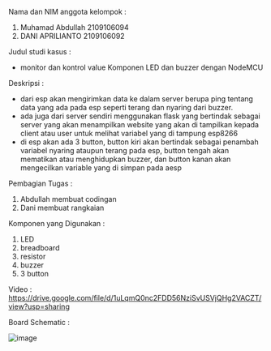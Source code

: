 Nama dan NIM anggota kelompok :
1. Muhamad Abdullah 2109106094
2. DANI APRILIANTO 2109106092

Judul studi kasus :
   
- monitor dan kontrol value Komponen LED dan buzzer dengan NodeMCU
   
Deskripsi :
   - dari esp akan mengirimkan data ke dalam server berupa ping tentang data yang ada pada esp seperti terang dan nyaring dari buzzer.
   - ada juga dari server sendiri menggunakan flask yang bertindak sebagai server yang akan menampilkan website yang akan di tampilkan kepada client atau user untuk melihat variabel yang di tampung esp8266
   - di esp akan ada 3 button, button kiri akan bertindak sebagai penambah variabel nyaring ataupun terang pada esp, button tengah akan mematikan atau menghidupkan buzzer, dan button kanan akan mengecilkan variable yang di simpan pada aesp
   
Pembagian Tugas : 
1. Abdullah membuat codingan
2. Dani membuat rangkaian

Komponen yang Digunakan :
1. LED
2. breadboard
3. resistor
4. buzzer
5. 3 button

Video :
https://drive.google.com/file/d/1uLqmQ0nc2FDD56NziSvUSVjQHg2VACZT/view?usp=sharing
   
Board Schematic :

![image](https://github.com/AexonJP/posttest2-praktikum-iot-unmul-2024/assets/92908255/91abf882-d51f-4267-9c3d-a3f77f15447a)

